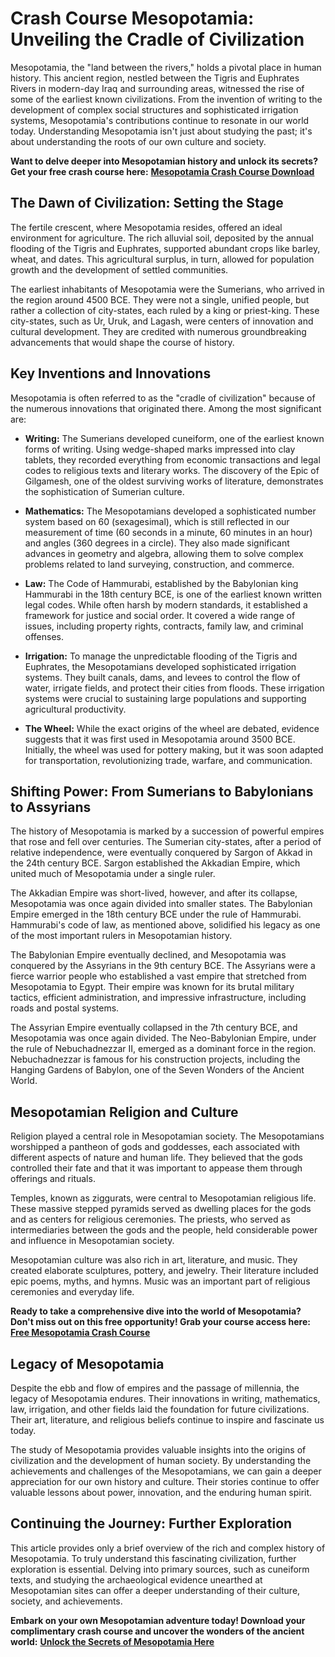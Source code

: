 # Crash Course Mesopotamia: Unveiling the Cradle of Civilization

Mesopotamia, the "land between the rivers," holds a pivotal place in human history. This ancient region, nestled between the Tigris and Euphrates Rivers in modern-day Iraq and surrounding areas, witnessed the rise of some of the earliest known civilizations. From the invention of writing to the development of complex social structures and sophisticated irrigation systems, Mesopotamia's contributions continue to resonate in our world today. Understanding Mesopotamia isn't just about studying the past; it's about understanding the roots of our own culture and society.

**Want to delve deeper into Mesopotamian history and unlock its secrets? Get your free crash course here:** [**Mesopotamia Crash Course Download**](https://udemywork.com/crash-course-mesopotamia)

## The Dawn of Civilization: Setting the Stage

The fertile crescent, where Mesopotamia resides, offered an ideal environment for agriculture. The rich alluvial soil, deposited by the annual flooding of the Tigris and Euphrates, supported abundant crops like barley, wheat, and dates. This agricultural surplus, in turn, allowed for population growth and the development of settled communities.

The earliest inhabitants of Mesopotamia were the Sumerians, who arrived in the region around 4500 BCE. They were not a single, unified people, but rather a collection of city-states, each ruled by a king or priest-king. These city-states, such as Ur, Uruk, and Lagash, were centers of innovation and cultural development. They are credited with numerous groundbreaking advancements that would shape the course of history.

## Key Inventions and Innovations

Mesopotamia is often referred to as the "cradle of civilization" because of the numerous innovations that originated there. Among the most significant are:

*   **Writing:** The Sumerians developed cuneiform, one of the earliest known forms of writing. Using wedge-shaped marks impressed into clay tablets, they recorded everything from economic transactions and legal codes to religious texts and literary works. The discovery of the Epic of Gilgamesh, one of the oldest surviving works of literature, demonstrates the sophistication of Sumerian culture.

*   **Mathematics:** The Mesopotamians developed a sophisticated number system based on 60 (sexagesimal), which is still reflected in our measurement of time (60 seconds in a minute, 60 minutes in an hour) and angles (360 degrees in a circle). They also made significant advances in geometry and algebra, allowing them to solve complex problems related to land surveying, construction, and commerce.

*   **Law:** The Code of Hammurabi, established by the Babylonian king Hammurabi in the 18th century BCE, is one of the earliest known written legal codes. While often harsh by modern standards, it established a framework for justice and social order. It covered a wide range of issues, including property rights, contracts, family law, and criminal offenses.

*   **Irrigation:** To manage the unpredictable flooding of the Tigris and Euphrates, the Mesopotamians developed sophisticated irrigation systems. They built canals, dams, and levees to control the flow of water, irrigate fields, and protect their cities from floods. These irrigation systems were crucial to sustaining large populations and supporting agricultural productivity.

*   **The Wheel:** While the exact origins of the wheel are debated, evidence suggests that it was first used in Mesopotamia around 3500 BCE. Initially, the wheel was used for pottery making, but it was soon adapted for transportation, revolutionizing trade, warfare, and communication.

## Shifting Power: From Sumerians to Babylonians to Assyrians

The history of Mesopotamia is marked by a succession of powerful empires that rose and fell over centuries. The Sumerian city-states, after a period of relative independence, were eventually conquered by Sargon of Akkad in the 24th century BCE. Sargon established the Akkadian Empire, which united much of Mesopotamia under a single ruler.

The Akkadian Empire was short-lived, however, and after its collapse, Mesopotamia was once again divided into smaller states. The Babylonian Empire emerged in the 18th century BCE under the rule of Hammurabi. Hammurabi's code of law, as mentioned above, solidified his legacy as one of the most important rulers in Mesopotamian history.

The Babylonian Empire eventually declined, and Mesopotamia was conquered by the Assyrians in the 9th century BCE. The Assyrians were a fierce warrior people who established a vast empire that stretched from Mesopotamia to Egypt. Their empire was known for its brutal military tactics, efficient administration, and impressive infrastructure, including roads and postal systems.

The Assyrian Empire eventually collapsed in the 7th century BCE, and Mesopotamia was once again divided. The Neo-Babylonian Empire, under the rule of Nebuchadnezzar II, emerged as a dominant force in the region. Nebuchadnezzar is famous for his construction projects, including the Hanging Gardens of Babylon, one of the Seven Wonders of the Ancient World.

## Mesopotamian Religion and Culture

Religion played a central role in Mesopotamian society. The Mesopotamians worshipped a pantheon of gods and goddesses, each associated with different aspects of nature and human life. They believed that the gods controlled their fate and that it was important to appease them through offerings and rituals.

Temples, known as ziggurats, were central to Mesopotamian religious life. These massive stepped pyramids served as dwelling places for the gods and as centers for religious ceremonies. The priests, who served as intermediaries between the gods and the people, held considerable power and influence in Mesopotamian society.

Mesopotamian culture was also rich in art, literature, and music. They created elaborate sculptures, pottery, and jewelry. Their literature included epic poems, myths, and hymns. Music was an important part of religious ceremonies and everyday life.

**Ready to take a comprehensive dive into the world of Mesopotamia? Don't miss out on this free opportunity! Grab your course access here:** [**Free Mesopotamia Crash Course**](https://udemywork.com/crash-course-mesopotamia)

## Legacy of Mesopotamia

Despite the ebb and flow of empires and the passage of millennia, the legacy of Mesopotamia endures. Their innovations in writing, mathematics, law, irrigation, and other fields laid the foundation for future civilizations. Their art, literature, and religious beliefs continue to inspire and fascinate us today.

The study of Mesopotamia provides valuable insights into the origins of civilization and the development of human society. By understanding the achievements and challenges of the Mesopotamians, we can gain a deeper appreciation for our own history and culture. Their stories continue to offer valuable lessons about power, innovation, and the enduring human spirit.

## Continuing the Journey: Further Exploration

This article provides only a brief overview of the rich and complex history of Mesopotamia. To truly understand this fascinating civilization, further exploration is essential. Delving into primary sources, such as cuneiform texts, and studying the archaeological evidence unearthed at Mesopotamian sites can offer a deeper understanding of their culture, society, and achievements.

**Embark on your own Mesopotamian adventure today! Download your complimentary crash course and uncover the wonders of the ancient world:** [**Unlock the Secrets of Mesopotamia Here**](https://udemywork.com/crash-course-mesopotamia)
